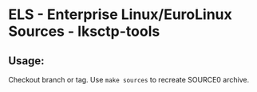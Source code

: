 # ELS - Enterprise Linux/EuroLinux Sources - lksctp-tools
 
## Usage:
  Checkout branch or tag. Use `make sources` to recreate  SOURCE0 archive.
